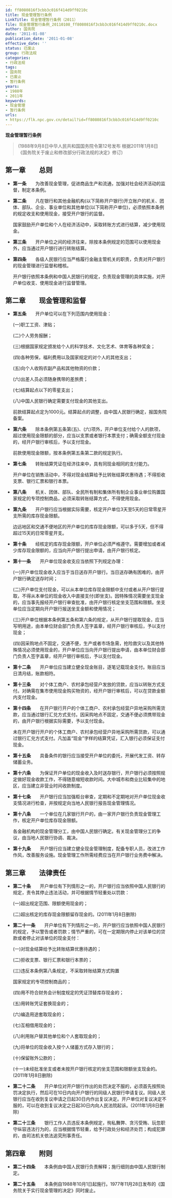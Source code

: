 ```yaml
---
id: ff8080816f3cbb3c016f414d9ff0210c
title: 现金管理暂行条例
LinkTitle: 现金管理暂行条例（2011）
file: 现金管理暂行条例_20110108_ff8080816f3cbb3c016f414d9ff0210c.docx
author: 国务院
date: '2011-01-08'
publication_date: '2011-01-08'
effective_date: ''
status: 已废止
group: 行政法规
categories:
- 行政法规
tags:
- 国务院
- 已废止
- 暂行条例
years:
- 1988年
- 2011年
keywords:
- 现金管理
- 暂行条例
urls:
- https://flk.npc.gov.cn/detail?id=ff8080816f3cbb3c016f414d9ff0210c
---
```


**现金管理暂行条例**

> (1988年9月8日中华人民共和国国务院令第12号发布 根据2011年1月8日《国务院关于废止和修改部分行政法规的决定》修订)

## 第一章　　总则

- **第一条**　　为改善现金管理，促进商品生产和流通，加强对社会经济活动的监督，制定本条例。

- **第二条**　　凡在银行和其他金融机构(以下简称开户银行)开立账户的机关、团体、部队、企业、事业单位和其他单位(以下简称开户单位)，必须依照本条例的规定收支和使用现金，接受开户银行的监督。

  国家鼓励开户单位和个人在经济活动中，采取转账方式进行结算，减少使用现金。

- **第三条**　　开户单位之间的经济往来，除按本条例规定的范围可以使用现金外，应当通过开户银行进行转账结算。

- **第四条**　　各级人民银行应当严格履行金融主管机关的职责，负责对开户银行的现金管理进行监督和稽核。

  开户银行依照本条例和中国人民银行的规定，负责现金管理的具体实施，对开户单位收支、使用现金进行监督管理。

## 第二章　　现金管理和监督

- **第五条**　　开户单位可以在下列范围内使用现金：

  (一)职工工资、津贴；

  (二)个人劳务报酬；

  (三)根据国家规定颁发给个人的科学技术、文化艺术、体育等各种奖金；

  (四)各种劳保，福利费用以及国家规定的对个人的其他支出；

  (五)向个人收购农副产品和其他物资的价款；

  (六)出差人员必须随身携带的差旅费；

  (七)结算起点以下的零星支出；

  (八)中国人民银行确定需要支付现金的其他支出。

  前款结算起点定为1000元。结算起点的调整，由中国人民银行确定，报国务院备案。

- **第六条**　　除本条例第五条第(五)、(六)项外，开户单位支付给个人的款项，超过使用现金限额的部分，应当以支票或者银行本票支付；确需全额支付现金的，经开户银行审核后，予以支付现金。

  前款使用现金限额，按本条例第五条第二款的规定执行。

- **第七条**　　转账结算凭证在经济往来中，具有同现金相同的支付能力。

  开户单位在销售活动中，不得对现金结算给予比转账结算优惠待遇；不得拒收支票、银行汇票和银行本票。

- **第八条**　　机关、团体、部队、全民所有制和集体所有制企业事业单位购置国家规定的专项控制商品，必须采取转账结算方式，不得使用现金。

- **第九条**　　开户银行应当根据实际需要，核定开户单位3天至5天的日常零星开支所需的库存现金限额。

  边远地区和交通不便地区的开户单位的库存现金限额，可以多于5天，但不得超过15天的日常零星开支。

- **第十条**　　经核定的库存现金限额，开户单位必须严格遵守。需要增加或者减少库存现金限额的，应当向开户银行提出申请，由开户银行核定。

- **第十一条**　　开户单位现金收支应当依照下列规定办理：

  (一)开户单位现金收入应当于当日送存开户银行。当日送存确有困难的，由开户银行确定送存时间；

  (二)开户单位支付现金，可以从本单位库存现金限额中支付或者从开户银行提取，不得从本单位的现金收入中直接支付(即坐支)。因特殊情况需要坐支现金的，应当事先报经开户银行审查批准，由开户银行核定坐支范围和限额。坐支单位应当定期向开户银行报送坐支金额和使用情况；

  (三)开户单位根据本条例第五条和第六条的规定，从开户银行提取现金，应当写明用途，由本单位财会部门负责人签字盖章，经开户银行审核后，予以支付现金；

  (四)因采购地点不固定，交通不便，生产或者市场急需，抢险救灾以及其他特殊情况必须使用现金的，开户单位应当向开户银行提出申请，由本单位财会部门负责人签字盖章，经开户银行审核后，予以支付现金。

- **第十二条**　　开户单位应当建立健全现金账目，逐笔记载现金支付。账目应当日清月结，账款相符。

- **第十三条**　　对个体工商户、农村承包经营户发放的贷款，应当以转账方式支付。对确需在集市使用现金购买物资的，经开户银行审核后，可以在贷款金额内支付现金。

- **第十四条**　　在开户银行开户的个体工商户、农村承包经营户异地采购所需货款，应当通过银行汇兑方式支付。因采购地点不固定，交通不便必须携带现金的，由开户银行根据实际需要，予以支付现金。

  未在开户银行开户的个体工商户、农村承包经营户异地采购所需货款，可以通过银行汇兑方式支付。凡加盖“现金”字样的结算凭证，汇入银行必须保证支付现金。

- **第十五条**　　具备条件的银行应当接受开户单位的委托，开展代发工资、转存储蓄业务。

- **第十六条**　　为保证开户单位的现金收入及时送存银行，开户银行必须按照规定做好现金收款工作，不得随意缩短收款时间。大中城市和商业比较集中的地区，应当建立非营业时间收款制度。

- **第十七条**　　开户银行应当加强柜台审查，定期和不定期地对开户单位现金收支情况进行检查，并按规定向当地人民银行报告现金管理情况。

- **第十八条**　　一个单位在几家银行开户的，由一家开户银行负责现金管理工作，核定开户单位库存现金限额。

  各金融机构的现金管理分工，由中国人民银行确定。有关现金管理分工的争议，由当地人民银行协调、裁决。

- **第十九条**　　开户银行应当建立健全现金管理制度，配备专职人员，改进工作作风，改善服务设施。现金管理工作所需经费应当在开户银行业务费中解决。

## 第三章　　法律责任

- **第二十条**　　开户单位有下列情形之一的，开户银行应当依照中国人民银行的规定，责令其停止违法活动，并可根据情节轻重处以罚款：

  (一)超出规定范围、限额使用现金的；

  (二)超出核定的库存现金限额留存现金的。(2011年1月8日删除)

- **第二十一条**　　开户单位有下列情形之一的，开户银行应当依照中国人民银行的规定，予以警告或者罚款；情节严重的，可在一定期限内停止对该单位的贷款或者停止对该单位的现金支付：

  (一)对现金结算给予比转账结算优惠待遇的；

  (二)拒收支票、银行汇票和银行本票的；

  (三)违反本条例第八条规定，不采取转账结算方式购置

  国家规定的专项控制商品的；

  (四)用不符合财务会计制度规定的凭证顶替库存现金的；

  (五)用转账凭证套换现金的；

  (六)编造用途套取现金的；

  (七)互相借用现金的；

  (八)利用账户替其他单位和个人套取现金的；

  (九)将单位的现金收入按个人储蓄方式存入银行的；

  (十)保留账外公款的；

  (十一)未经批准坐支或者未按开户银行核定的坐支范围和限额坐支现金的。(2011年1月8日删除)

- **第二十二条**　　开户单位对开户银行作出的处罚决定不服的，必须首先按照处罚决定执行，然后可在10日内向开户银行的同级人民银行申请复议。同级人民银行应当在收到复议申请之日起30日内作出复议决定。开户单位对复议决定不服的，可以在收到复议决定之日起30日内向人民法院起诉。(2011年1月8日删除)

- **第二十三条**　　银行工作人员违反本条例规定，徇私舞弊、贪污受贿、玩忽职守纵容违法行为的，应当根据情节轻重，给予行政处分和经济处罚；构成犯罪的，由司法机关依法追究刑事责任。

## 第四章　　附则

- **第二十四条**　　本条例由中国人民银行负责解释；施行细则由中国人民银行制定。

- **第二十五条**　　本条例自1988年10月1日起施行。1977年11月28日发布的《国务院关于实行现金管理的决定》同时废止。
